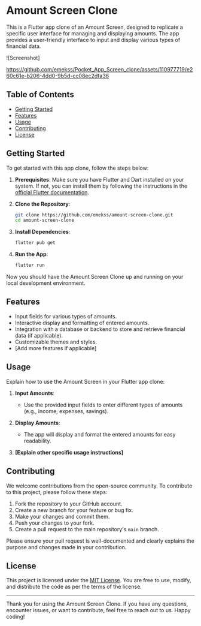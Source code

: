 # Amount Screen Clone

This is a Flutter app clone of an Amount Screen, designed to replicate a specific user interface for managing and displaying amounts. The app provides a user-friendly interface to input and display various types of financial data.

![Screenshot]


https://github.com/emekss/Pocket_App_Screen_clone/assets/110977719/e260c61e-b206-4dd0-9b5d-cc08ec2dfa36



## Table of Contents

- [Getting Started](#getting-started)
- [Features](#features)
- [Usage](#usage)
- [Contributing](#contributing)
- [License](#license)

## Getting Started

To get started with this app clone, follow the steps below:

1. **Prerequisites**: Make sure you have Flutter and Dart installed on your system. If not, you can install them by following the instructions in the [official Flutter documentation](https://flutter.dev/docs/get-started/install).

2. **Clone the Repository**:
   ```bash
   git clone https://github.com/emekss/amount-screen-clone.git
   cd amount-screen-clone
   ```

3. **Install Dependencies**:
   ```bash
   flutter pub get
   ```

4. **Run the App**:
   ```bash
   flutter run
   ```

Now you should have the Amount Screen Clone up and running on your local development environment.

## Features

- Input fields for various types of amounts.
- Interactive display and formatting of entered amounts.
- Integration with a database or backend to store and retrieve financial data (if applicable).
- Customizable themes and styles.
- [Add more features if applicable]

## Usage

Explain how to use the Amount Screen in your Flutter app clone:

1. **Input Amounts**:
   - Use the provided input fields to enter different types of amounts (e.g., income, expenses, savings).

2. **Display Amounts**:
   - The app will display and format the entered amounts for easy readability.

3. **[Explain other specific usage instructions]**

## Contributing

We welcome contributions from the open-source community. To contribute to this project, please follow these steps:

1. Fork the repository to your GitHub account.
2. Create a new branch for your feature or bug fix.
3. Make your changes and commit them.
4. Push your changes to your fork.
5. Create a pull request to the main repository's `main` branch.

Please ensure your pull request is well-documented and clearly explains the purpose and changes made in your contribution.

## License

This project is licensed under the [MIT License](LICENSE.md). You are free to use, modify, and distribute the code as per the terms of the license.

---

Thank you for using the Amount Screen Clone. If you have any questions, encounter issues, or want to contribute, feel free to reach out to us. Happy coding!
